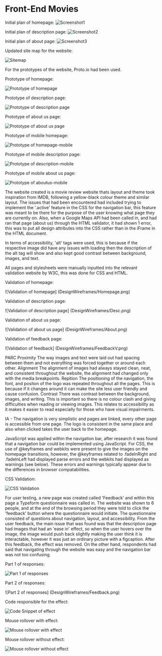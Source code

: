 # Front-End Movies

Initial plan of homepage:
![Screenshot1](DesignWireframes/ScreenShot1.png)

Initial plan of description page:
![Screenshot2](DesignWireframes/ScreenShot2.png)

Initial plan of about page:
![Screenshot3](DesignWireframes/ScreenShot3.png)

Updated site map for the website:

![Sitemap](DesignWireframes/ScreenShot4.png)

For the prototypes of the website, Proto.io had been used.

Prototype of homepage:

![Prototype of homepage](DesignWireframes/Prototypes/Prototype1.png)

Prototype of description page:

![Prototype of description page](DesignWireframes/Prototypes/Prototype2.png)

Prototype of about us page:

![Prototype of about us page](DesignWireframes/Prototypes/Prototype3.png)

Prototype of mobile homepage:

![Prototype of homepage-mobile](DesignWireframes/Prototypes/Prototype4.png)

Prototype of mobile description page:

![Prototype of description-mobile](DesignWireframes/Prototypes/Prototype5.png)

Prototype of mobile about us page:

![Prototype of aboutus-mobile](DesignWireframes/Prototypes/Prototype6.png)

The website created is a movie review website thats layout and theme took inspiration from IMDB, following a yellow-black colour theme and similar layout.  The issues that had been encountered had included trying to implement the '.active' feature in the CSS for the navigation bar, this feature was meant to be there for the purpose of the user knowing what page they are currently on. Also, when a Google Maps API had been called in, and had ran that page (about us) through the HTML validator, it had shown 1 error, this was to put all design attributes into the CSS rather than in the iFrame in the HTML document.

In terms of accessibility, 'alt' tags were used, this is because if the respective image did have any issues with loading then the description of the alt tag will show and also kept good contrast between background, images, and text.

All pages and stylesheets were manually inputted into the relevant validation website by W3C, this was done for CSS and HTML.

Validation of homepage:

![Validation of homepage] (DesignWireframes/Homepage.png)

Validation of description page:

![Validation of description page] (DesignWireframes/Desc.png)

Validation of about us page:

![Validation of about us page] (DesignWireframes/About.png)

Validation of feedback page:

![Validation of feedback] (DesignWireframes/FeedbackV.png)

PARC
Proximity
The way images and text were laid out had spacing between them and not everything was forced together or around each other.
Alignment
The alignment of images had always stayed clean, neat, and consistent throughout the website, the alignment had changed only with the media breakpoints.
Repition
The positioning of the navigation, the font, and positon of the logo was repeated throughout all the pages. This is because if it changes around it can make the site less user friendly and cause confusion.
Contrast 
There was contrast between the background, images, and writing. This is important so there is no colour clash and giving difficulties when reading or viewing images. This relates to accessibility as it makes it easier to read especially for those who have visual impairments.

IA - The navigation is very simplistic and pages are linked, every other page is accessible from one page. The logo is consistent in the same place and also when clicked takes the user back to the homepage.

JavaScript was applied within the navigation bar, after research it was found that a navigation bar could be implemented using JavaScript. For CSS, the use of @keyframes and webkits were present to give the images on the homepage transitions, however, the @keyframes related to  .fadeInRight and .fadeInLeft had displayed parse errors and the webkits had displayed as warnings (see below). These errors and warnings typically appear due to the differences in browser compatabilities.

CSS Validation:

![CSS Validation](Validation/CSSValidation.png)

For user testing, a new page was created called 'Feedback' and within this page a Typeform questionnaire was called in. The website was shown to 6 people, and at the end of the browsing period they were told to click the 'feedback' button where the questionnaire would initiate. The questionnaire consisted of questions about navigation, layout, and accessibility. From the user feedback, the main issue that was found was that the description page had images that had an 'ease in' effect, so when the user hovers over the image, the image would push back slightly making the user think it is interactable, however it was just an ordinary picture with a figcaption. After this feedback, the effect was removed. On the other hand, respondents had said that navigating through the website was easy and the navigation bar was not too confusing.

Part 1 of responses:

![Part 1 of responses](Feedback/Feedback1.png)

Part 2 of responses:

![Part 2 of responses] (DesignWireframes/Feedback.png)

Code responsible for the effect:

![Code Snippet of effect](DesignWireframes/CodeSnippets/Code.png)

Mouse rollover with effect:

![Mouse rollover with effect](DesignWireframes/ScreenShotBefore.png)

Mouse rollover without effect:

![Mouse rollover without effect](DesignWireframes/ScreenShotAfter.png)